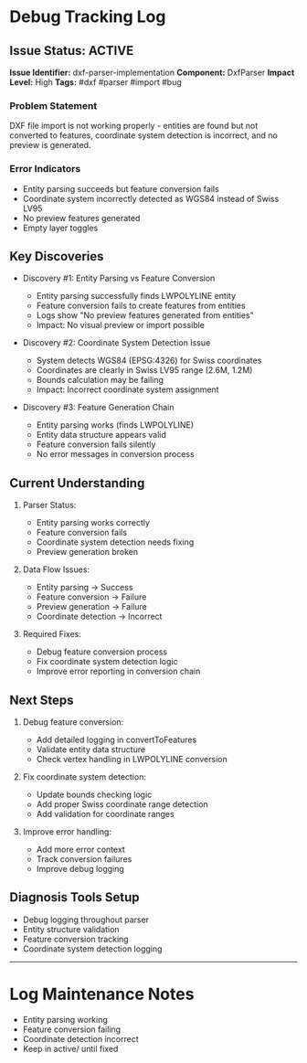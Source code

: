 # Debug Tracking Log

## Issue Status: ACTIVE
**Issue Identifier:** dxf-parser-implementation
**Component:** DxfParser
**Impact Level:** High
**Tags:** #dxf #parser #import #bug

### Problem Statement
DXF file import is not working properly - entities are found but not converted to features, coordinate system detection is incorrect, and no preview is generated.

### Error Indicators
- Entity parsing succeeds but feature conversion fails
- Coordinate system incorrectly detected as WGS84 instead of Swiss LV95
- No preview features generated
- Empty layer toggles

## Key Discoveries
- Discovery #1: Entity Parsing vs Feature Conversion
  - Entity parsing successfully finds LWPOLYLINE entity
  - Feature conversion fails to create features from entities
  - Logs show "No preview features generated from entities"
  - Impact: No visual preview or import possible

- Discovery #2: Coordinate System Detection Issue
  - System detects WGS84 (EPSG:4326) for Swiss coordinates
  - Coordinates are clearly in Swiss LV95 range (2.6M, 1.2M)
  - Bounds calculation may be failing
  - Impact: Incorrect coordinate system assignment

- Discovery #3: Feature Generation Chain
  - Entity parsing works (finds LWPOLYLINE)
  - Entity data structure appears valid
  - Feature conversion fails silently
  - No error messages in conversion process

## Current Understanding
1. Parser Status:
   - Entity parsing works correctly
   - Feature conversion fails
   - Coordinate system detection needs fixing
   - Preview generation broken

2. Data Flow Issues:
   - Entity parsing → Success
   - Feature conversion → Failure
   - Preview generation → Failure
   - Coordinate detection → Incorrect

3. Required Fixes:
   - Debug feature conversion process
   - Fix coordinate system detection logic
   - Improve error reporting in conversion chain

## Next Steps
1. Debug feature conversion:
   - Add detailed logging in convertToFeatures
   - Validate entity data structure
   - Check vertex handling in LWPOLYLINE conversion

2. Fix coordinate system detection:
   - Update bounds checking logic
   - Add proper Swiss coordinate range detection
   - Add validation for coordinate ranges

3. Improve error handling:
   - Add more error context
   - Track conversion failures
   - Improve debug logging

## Diagnosis Tools Setup
- Debug logging throughout parser
- Entity structure validation
- Feature conversion tracking
- Coordinate system detection logging

---

# Log Maintenance Notes
- Entity parsing working
- Feature conversion failing
- Coordinate detection incorrect
- Keep in active/ until fixed
